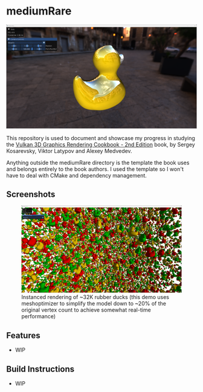 # mediumRare

![Current Progress](.github/progress1.png)

This repository is used to document and showcase my progress in studying the [Vulkan 3D Graphics Rendering Cookbook - 2nd Edition](https://github.com/PacktPublishing/3D-Graphics-Rendering-Cookbook-Second-Edition/tree/main) book, by Sergey Kosarevsky, Viktor Latypov and Alexey Medvedev.

Anything outside the mediumRare directory is the template the book uses and belongs entirely to the book authors. I used the template so I won't have to deal with CMake and dependency management.

## Screenshots
<figure>
    <img src=".github/progress2.png"
         alt="Instanced Rendering" width="500">
    <figcaption>Instanced rendering of ~32K rubber ducks (this demo uses meshoptimizer to simplify the model down to ~20% of the original vertex count to achieve somewhat real-time performance)</figcaption>
</figure>

## Features
- WIP

## Build Instructions
- WIP